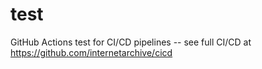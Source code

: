 # test
GitHub Actions test for CI/CD pipelines -- see full CI/CD at https://github.com/internetarchive/cicd
